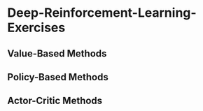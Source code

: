 # Deep-Reinforcement-Learning-Exercises


## Value-Based Methods


## Policy-Based Methods


## Actor-Critic Methods
